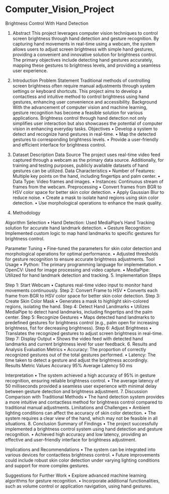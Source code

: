 # Computer_Vision_Project
Brightness Control With Hand Detection

1. Abstract
This project leverages computer vision techniques to control screen brightness through hand detection and gesture recognition. By capturing hand movements in real-time using a webcam, the system allows users to adjust screen brightness with simple hand gestures, providing a convenient and innovative solution for brightness control. The primary objectives include detecting hand gestures accurately, mapping these gestures to brightness levels, and providing a seamless user experience.

2. Introduction
Problem Statement
Traditional methods of controlling screen brightness often require manual adjustments through system settings or keyboard shortcuts. This project aims to develop a contactless and intuitive method to control brightness using hand gestures, enhancing user convenience and accessibility.
Background
With the advancement of computer vision and machine learning, gesture recognition has become a feasible solution for various applications. Brightness control through hand detection not only simplifies user interaction but also showcases the potential of computer vision in enhancing everyday tasks.
Objectives
•	Develop a system to detect and recognize hand gestures in real-time.
•	Map the detected gestures to corresponding brightness levels.
•	Provide a user-friendly and efficient interface for brightness control.


3. Dataset Description
Data Source
The project uses real-time video feed captured through a webcam as the primary data source. Additionally, for training and testing purposes, publicly available datasets of hand gestures can be utilized.
Data Characteristics
•	Number of Features: Multiple key points on the hand, including fingertips and palm center.
•	Data Type: Video frames and images.
•	Instances: Continuous stream of frames from the webcam.
Preprocessing
•	Convert frames from BGR to HSV color space for better skin color detection.
•	Apply Gaussian Blur to reduce noise.
•	Create a mask to isolate hand regions using skin color detection.
•	Use morphological operations to enhance the mask quality.
4. Methodology

Algorithm Selection
•	Hand Detection: Used MediaPipe’s Hand Tracking solution for accurate hand landmark detection.
•	Gesture Recognition: Implemented custom logic to map hand landmarks to specific gestures for brightness control.

Parameter Tuning
•	Fine-tuned the parameters for skin color detection and morphological operations for optimal performance.
•	Adjusted thresholds for gesture recognition to ensure accurate brightness adjustments.
Tool Usage
•	Python: The primary programming language for implementation.
•	OpenCV: Used for image processing and video capture.
•	MediaPipe: Utilized for hand landmark detection and tracking.
5. Implementation Steps

Step 1: Start Webcam
•	Captures real-time video input to monitor hand movements continuously.
Step 2: Convert Frame to HSV
•	Converts each frame from BGR to HSV color space for better skin color detection.
Step 3: Create Skin Color Mask
•	Generates a mask to highlight skin-colored regions, isolating the hand.
Step 4: Detect Hand Landmarks
•	Utilizes MediaPipe to detect hand landmarks, including fingertips and the palm center.
Step 5: Recognize Gestures
•	Maps detected hand landmarks to predefined gestures for brightness control (e.g., palm open for increasing brightness, fist for decreasing brightness).
Step 6: Adjust Brightness
•	Translates the recognized gestures to adjust screen brightness in real-time.
Step 7: Display Output
•	Shows the video feed with detected hand landmarks and current brightness level for user feedback.
6. Results and Analysis
Evaluation Metrics
•	Accuracy: The proportion of correctly recognized gestures out of the total gestures performed.
•	Latency: The time taken to detect a gesture and adjust the brightness accordingly.
Results
Metric	Values
Accuracy	95%
Average Latency	50 ms
	
	
	
Interpretation
•	The system achieved a high accuracy of 95% in gesture recognition, ensuring reliable brightness control.
•	The average latency of 50 milliseconds provided a seamless user experience with minimal delay between gesture detection and brightness adjustment.
7. Discussion
Comparison with Traditional Methods
•	The hand detection system provides a more intuitive and contactless method for brightness control compared to traditional manual adjustments.
Limitations and Challenges
•	Ambient lighting conditions can affect the accuracy of skin color detection.
•	The system requires a clear view of the hand, which may not be feasible in all situations.
8. Conclusion
Summary of Findings
•	The project successfully implemented a brightness control system using hand detection and gesture recognition.
•	Achieved high accuracy and low latency, providing an effective and user-friendly interface for brightness adjustment.

Implications and Recommendations
•	The system can be integrated into various devices for contactless brightness control.
•	Future improvements could include robust skin color detection under varying lighting conditions and support for more complex gestures.

Suggestions for Further Work
•	Explore advanced machine learning algorithms for gesture recognition.
•	Incorporate additional functionalities, such as volume control or application navigation, using hand gestures.
